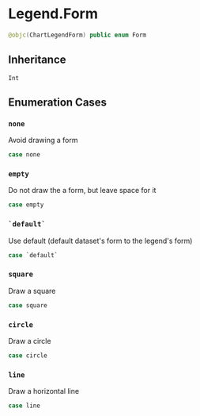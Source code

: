 # Legend.Form

``` swift
@objc(ChartLegendForm) public enum Form
```

## Inheritance

`Int`

## Enumeration Cases

### `none`

Avoid drawing a form

``` swift
case none
```

### `empty`

Do not draw the a form, but leave space for it

``` swift
case empty
```

### `` `default` ``

Use default (default dataset's form to the legend's form)

``` swift
case `default`
```

### `square`

Draw a square

``` swift
case square
```

### `circle`

Draw a circle

``` swift
case circle
```

### `line`

Draw a horizontal line

``` swift
case line
```

